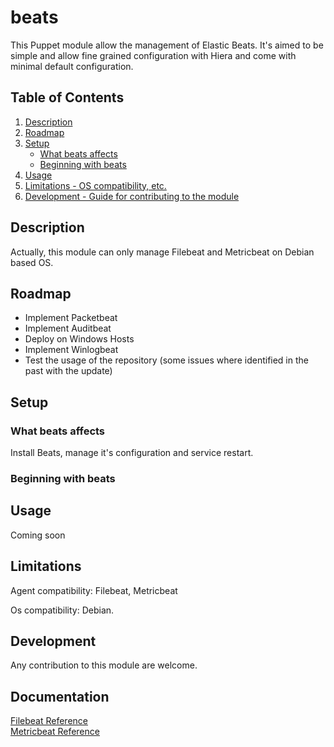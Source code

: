 # beats

This Puppet module allow the management of Elastic Beats. It's aimed to be simple and allow fine grained configuration
with Hiera and come with minimal default configuration.

## Table of Contents

1. [Description](#description)
1. [Roadmap](#roadmap)
1. [Setup](#setup)
    * [What beats affects](#what-beats-affects)
    * [Beginning with beats](#beginning-with-beats)
1. [Usage](#usage)
1. [Limitations - OS compatibility, etc.](#limitations)
1. [Development - Guide for contributing to the module](#development)

## Description

Actually, this module can only manage Filebeat and Metricbeat on Debian based OS.

## Roadmap

- Implement Packetbeat
- Implement Auditbeat
- Deploy on Windows Hosts
- Implement Winlogbeat
- Test the usage of the repository (some issues where identified in the past with the update)

## Setup

### What beats affects

Install Beats, manage it's configuration and service restart.

### Beginning with beats

## Usage

Coming soon

## Limitations

Agent compatibility: Filebeat, Metricbeat

Os compatibility: Debian.

## Development

Any contribution to this module are welcome.

## Documentation

[Filebeat Reference](https://www.elastic.co/guide/en/beats/filebeat/current/index.html)\
[Metricbeat Reference](https://www.elastic.co/guide/en/beats/metricbeat/current/index.html)
